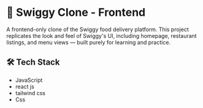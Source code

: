 # 🍔 Swiggy Clone - Frontend

A frontend-only clone of the Swiggy food delivery platform. This project replicates the look and feel of Swiggy's UI, including homepage, restaurant listings, and menu views — built purely for learning and practice.

## 🛠️ Tech Stack
  
- JavaScript
- react js
- tailwind css
- Css
  



